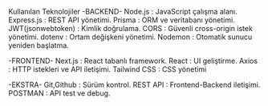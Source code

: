 Kullanılan Teknolojiler
-BACKEND-
Node.js : JavaScript çalışma alanı.
Express.js : REST API yönetimi.
Prisma : ORM ve veritabanı yönetimi. 
JWT(jsonwebtoken) : Kimlik doğrulama. 
CORS : Güvenli cross-origin istek yönetimi.
dotenv : Ortam değişkeni yönetimi.
Nodemon : Otomatik sunucu yeniden başlatma.

-FRONTEND-
Next.js : React tabanlı framework.
React : UI geliştirme.
Axios : HTTP istekleri ve API iletişimi.
Tailwind CSS : CSS yönetimi

-EKSTRA-
Git,Github : Sürüm kontrol.
REST API : Frontend-Backend iletişimi.
POSTMAN : API test ve debug.
